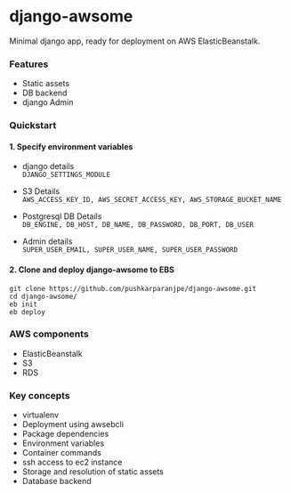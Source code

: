 # django-awsome
Minimal django app, ready for deployment on AWS ElasticBeanstalk.  

### Features
* Static assets  
* DB backend  
* django Admin  

### Quickstart

#### 1. Specify environment variables
* django details  
`DJANGO_SETTINGS_MODULE`  

* S3 Details  
`AWS_ACCESS_KEY_ID, AWS_SECRET_ACCESS_KEY, AWS_STORAGE_BUCKET_NAME`  

* Postgresql DB Details  
`DB_ENGINE, DB_HOST, DB_NAME, DB_PASSWORD, DB_PORT, DB_USER`  

* Admin details  
`SUPER_USER_EMAIL, SUPER_USER_NAME, SUPER_USER_PASSWORD`  

#### 2. Clone and deploy django-awsome to EBS
`git clone https://github.com/pushkarparanjpe/django-awsome.git`  
`cd django-awsome/`  
`eb init`  
`eb deploy`  



### AWS components
* ElasticBeanstalk  
* S3  
* RDS  

### Key concepts
* virtualenv
* Deployment using awsebcli
* Package dependencies
* Environment variables
* Container commands
* ssh access to ec2 instance  
* Storage and resolution of static assets   
* Database backend  
